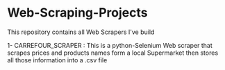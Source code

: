 # Web-Scraping-Projects
This repository contains all Web Scrapers I've build


1- CARREFOUR_SCRAPER :
This is a python-Selenium Web scraper that scrapes prices and products names form a local Supermarket then stores all those information into a .csv file
